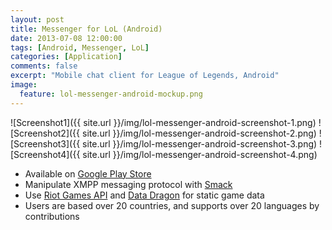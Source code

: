 ```yaml
---
layout: post
title: Messenger for LoL (Android)
date: 2013-07-08 12:00:00
tags: [Android, Messenger, LoL]
categories: [Application]
comments: false
excerpt: "Mobile chat client for League of Legends, Android"
image:
  feature: lol-messenger-android-mockup.png 
---
```


![Screenshot1]({{ site.url }}/img/lol-messenger-android-screenshot-1.png)
![Screenshot2]({{ site.url }}/img/lol-messenger-android-screenshot-2.png)
![Screenshot3]({{ site.url }}/img/lol-messenger-android-screenshot-3.png)
![Screenshot4]({{ site.url }}/img/lol-messenger-android-screenshot-4.png)

* Available on [Google Play Store](https://play.google.com/store/apps/details?id=com.rokoroku.lolmessengerv2)
* Manipulate XMPP messaging protocol with [Smack](https://github.com/igniterealtime/Smack) 
* Use [Riot Games API](https://developer.riotgames.com) and [Data Dragon](http://ddragon.leagueoflegends.com/tool/) for static game data
* Users are based over 20 countries, and supports over 20 languages by contributions